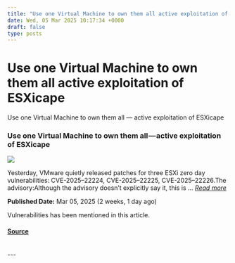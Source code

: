 ```yaml
---
title: "Use one Virtual Machine to own them all active exploitation of ESXicape"
date: Wed, 05 Mar 2025 10:17:34 +0000
draft: false
type: posts
---
```

# Use one Virtual Machine to own them all active exploitation of ESXicape





 Use one Virtual Machine to own them all — active exploitation of ESXicape 

### Use one Virtual Machine to own them all — active exploitation of ESXicape

![](https://upload.cvefeed.io/news/33551/thumbnail.jpg)

Yesterday, VMware quietly released patches for three ESXi zero day vulnerabilities: CVE-2025–22224, CVE-2025–22225, CVE-2025–22226.The advisory:Although the advisory doesn’t explicitly say it, this is ... [_Read more_](https://doublepulsar.com/use-one-virtual-machine-to-own-them-all-active-exploitation-of-esxicape-0091ccc5bdfc?source=rss----8343faddf0ec---4)

**Published Date:** Mar 05, 2025 (2 weeks, 1 day ago)

Vulnerabilities has been mentioned in this article.

#### [Source](https://doublepulsar.com/use-one-virtual-machine-to-own-them-all-active-exploitation-of-esxicape-0091ccc5bdfc?source=rss----8343faddf0ec---4)

<br/>
---
